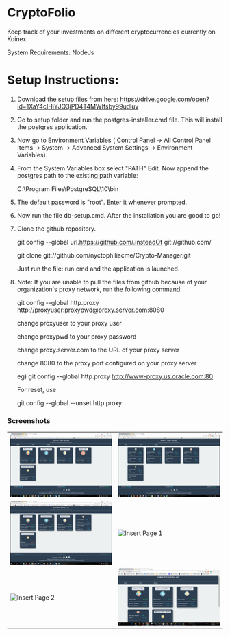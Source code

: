 # CryptoFolio
Keep track of your investments on different cryptocurrencies currently on Koinex.

System Requirements: NodeJs

# Setup Instructions:

1. Download the setup files from here: https://drive.google.com/open?id=1XaY4cIHiYJQ3jPD4T4MWIfsby99udluv
2. Go to setup folder and run the postgres-installer.cmd file. This will install the postgres application.
3. Now go to Environment Variables ( Control Panel -> All Control Panel Items -> System -> Advanced System Settings -> Environment Variables).
4. From the System Variables box select "PATH" Edit. Now append the postgres path to the existing path variable:

	C:\Program Files\PostgreSQL\10\bin

5. The default password is "root". Enter it whenever prompted.

6. Now run the file db-setup.cmd. After the installation you are good to go!

7. Clone the github repository.

	git config --global url.https://github.com/.insteadOf git://github.com/

	git clone git://github.com/nyctophiliacme/Crypto-Manager.git

	Just run the file: run.cmd and the application is launched.

8. Note: If you are unable to pull the files from github because of your organization's proxy network, run the following command:

	git config --global http.proxy http://proxyuser:proxypwd@proxy.server.com:8080

	change proxyuser to your proxy user

	change proxypwd to your proxy password

	change proxy.server.com to the URL of your proxy server
	
	change 8080 to the proxy port configured on your proxy server

	eg) git config --global http.proxy http://www-proxy.us.oracle.com:80

	For reset, use

	git config --global --unset http.proxy



### Screenshots

|  |  |
| --- | --- |
|![Display Page 1](./screenshots/display-large-1.png) | ![Display Page 2](./screenshots/display-large-2.png)|
|![Display Page 3](./screenshots/display-large-3.png) | ![Insert Page 1](./screenshots/login.png)|
|![Insert Page 2](./screenshots/insert-page-2.png) | ![Display Page 4](./screenshots/display-small-1.png)|